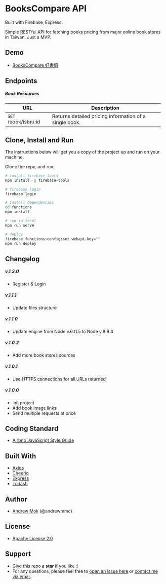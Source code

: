 # BooksCompare API
Built with Firebase, Express.

Simple RESTful API for fetching books pricing from major online book stores in Taiwan. Just a MVP.

## Demo
- [BooksCompare 好書價](https://github.com/andrewmmc/bookscompare-app)

## Endpoints
##### Book Resources
URL | Description
------|------------
`GET` /book/isbn/:id| Returns detailed pricing information of a single book.

## Clone, Install and Run
The instructions below will get you a copy of the project up and run on your machine.

Clone the repo, and run:
``` bash
# install firebase-tools
npm install -g firebase-tools

# firebase login
firebase login

# install dependencies
cd functions
npm install

# run in local
npm run serve

# deploy
firebase functions:config:set webapi.key=""
npm run deploy
```

## Changelog
##### v.1.2.0
- Register & Login

##### v.1.1.1
- Update files structure

##### v.1.1.0
- Update engine from Node v.6.11.5 to Node v.8.9.4

##### v.1.0.2
- Add more book stores sources

##### v.1.0.1
- Use HTTPS connections for all URLs returned

##### v.1.0.0
- Init project
- Add book image links
- Send multiple requests at once

## Coding Standard
- [Airbnb JavaScript Style Guide](https://github.com/airbnb/javascript)

## Built With
- [Axios](https://github.com/axios/axios)
- [Cheerio](https://github.com/cheeriojs/cheerio)
- [Express](http://expressjs.com)
- [Lodash](https://lodash.com)

## Author
- [Andrew Mok](https://andrewmmc.com) (@andrewmmc)

## License
- [Apache License 2.0](LICENSE.md)

## Support
- Give this repo a **star** if you like :)
- For any questions, please feel free to [open an issue here](../../issues) or [contact me via email](mailto:hello@andrewmmc.com).
